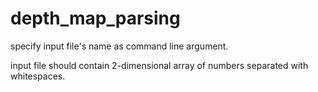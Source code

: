 # depth_map_parsing

specify input file's name as command line argument.

input file should contain 2-dimensional array of numbers separated with whitespaces.
